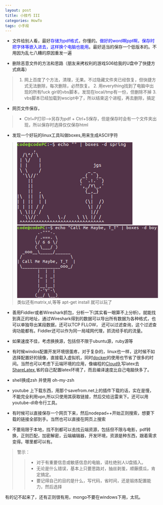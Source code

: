 ```yaml
---
layout: post
title: 小技巧 III
categories: HowTo
tags: 小手段
---
```


* 文件给别人看，最好<font color=blue>存储为pdf格式</font>，你懂的。<font color=blue>做好的word啊ppt啊，保存时把字体等嵌入进去，这样换个电脑也能用</font>。最好适当的保存一个低版本的。不用因为乱七八糟的原因重发一遍

* 删除恶意文件的方法和思路（朋友来拷权利的游戏S06给我的U盘中了快捷方式病毒）
>	1. 网上百度了个方法，清理，无果。不过隐藏文件夹已经恢复，但快捷方式无法删除，每次删除，必然恢复。
	2. 用everything找到了电脑中出现的所有fuck girl的vbs脚本，发现在local/tmp有一份，但删除不掉
	3. vbs脚本已经加载到wscipt中了，所以结束这个进程，再去删除，搞定



* 网页文件保存，
>	+ Ctrl+P打印-->另存为pdf
	+ Ctrl+S保存，但是保存时会有一个文件夹出现，所以保存时选择仅仅保存html
* 发现一个好玩的linux工具叫做boxes,用来生成ASCll字符
> ![dd](/images//boxes/boxes2.png)
	![dd](/images//boxes/boxes3.png)
> 类似还有matrix,sl,等等 apt-get install 就可以玩了

* 善用Fiddler或者Wireshark抓包，分析一下(其实看一眼算不上分析)，就能找到真正的地址，通过Wireshark得到的数据可以导出所有数据为各种格式，也可以单独导出某段数据，还可以TCP FLLOW， 还可以过滤查询，这个过滤查询功能都有。Fiddler还可以作为同一局域网代理，抓流经手机的流量。

* 如果速度不佳，考虑换换源，包括但不限于ubuntu源，ruby源等

* 有时候windos配置开发环境很蛋疼，对于复杂的，linux也一样，这时候不如选择配置好的镜像，直接载入虚拟机，同时[docker](https://www.docker.com/)的使用也节省了很多的时间。当然也可以考虑下云端环境的应用，像编程的[Cloud9](https://c9.io/),写latex去[ShareLatex](http://sharelatex.com),省的自己配置latex环境了，而且编译速度比自己电脑快多了。
	
* shell换成zsh 并使用 oh-my-zsh

* youtube 上下载东西，用那个savefrom.net上的插件下载的话，实在是慢，不能完全利用vpn,所以只使用其获取链接，然后交给迅雷来下。还可以用youtube-dl命令行工具。

* 有时候可以直接保存一个网页下来，然后nodepad++开始正则搜索，想要下载的链接全部到手。当然也可以直接在网页上搜索

* 不要局限于本地，找不到都可以去找云端资源，包括但不限与电影，pdf转换，正则匹配，加密解密，云端编辑器，开发环境，资源是种东西，跟着需求变得。哪里都可以有。

>	警示： 
>>	* 对于有重要信息或敏感信息的电脑，请杜绝别人U盘插入。
>>	* 无论是什么错误，基本上只要思路对，抽丝剥茧，顺藤摸瓜，肯定搞定。
>> 	* 要记得自己的目的是什么，写代码，省时间，还是锻炼配置能力，然后选择

有的记不起来了，还有正则很有用，mongo不要在windows下用，太坑。










